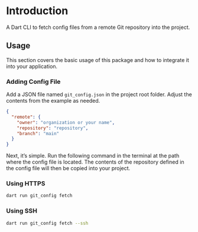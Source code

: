 # Introduction
A Dart CLI to fetch config files from a remote Git repository into the project.

## Usage
This section covers the basic usage of this package and how to integrate it into your application.

### Adding Config File
Add a JSON file named `git_config.json` in the project root folder. Adjust the contents from the example as needed.

```json
{
  "remote": {
    "owner": "organization or your name",
    "repository": "repository",
    "branch": "main"
  }
}
```

Next, it’s simple. Run the following command in the terminal at the path where the config file is located. The contents of the repository defined in the config file will then be copied into your project.

### Using HTTPS
```bash
dart run git_config fetch
```

### Using SSH
```bash
dart run git_config fetch --ssh
```
